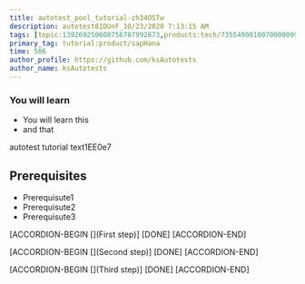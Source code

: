 ```yaml
---
title: autotest_pool_tutorial-zh34O5Tw
description: autotest81DUnF_10/23/2020 7:13:15 AM
tags: [topic:139269250608756787992873,products:tech/73554900100700000996,tutorial:experience/advanced]
primary_tag: tutorial:product/sapHana
time: 506
author_profile: https://github.com/ksAutotests
author_name: ksAutotests
---
```

### You will learn
- You will learn this
- and that

autotest tutorial text1EE0e7

## Prerequisites
- Prerequisute1
- Prerequisute2
- Prerequisute3

[ACCORDION-BEGIN [](First step)]
[DONE]
[ACCORDION-END]

[ACCORDION-BEGIN [](Second step)]
[DONE]
[ACCORDION-END]

[ACCORDION-BEGIN [](Third step)]
[DONE]
[ACCORDION-END]

